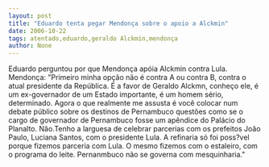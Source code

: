 ```yaml
---
layout: post
title: "Eduardo tenta pegar Mendonça sobre o apoio a Alckmin"
date: 2006-10-22
tags: atentado,eduardo,geraldo Alckmin,mendonça
author: None
---
```

Eduardo perguntou por que Mendonça apóia Alckmin contra Lula.
Mendonça: \"Primeiro minha opção não é contra A ou contra B, contra o atual presidente da República. É a favor de Geraldo Alckmn, conheço ele, é um ex-governador de um Estado importante, é um homem sério, determinado. Agora o que realmente me assusta é você colocar num debate público sobre os destinos de Pernambuco questões como se o cargo de governador de Pernambuco fosse um apêndice do Palácio do Planalto. Não.Tenho a larguesa de celebrar parcerias com os prefeitos João Paulo, Luciana Santos, com o presidente Lula. A refinaria só foi poss?vel porque fizemos parceria com Lula. O mesmo fizemos com o estaleiro, com o programa do leite. Pernanmbuco não se governa com mesquinharia.\" 